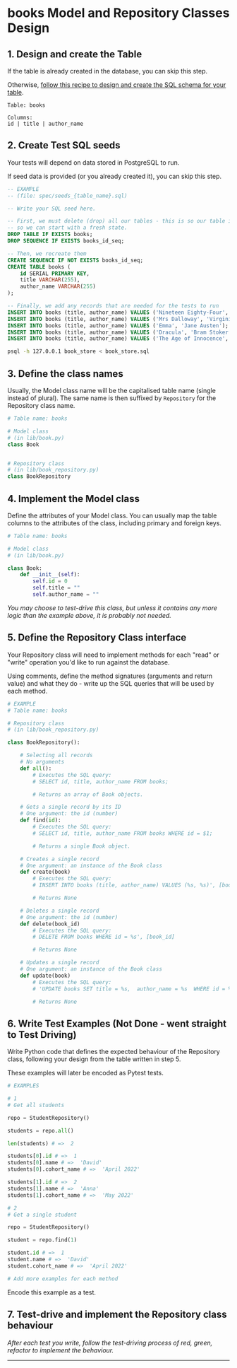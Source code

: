 # books Model and Repository Classes Design

## 1. Design and create the Table

If the table is already created in the database, you can skip this step.

Otherwise, [follow this recipe to design and create the SQL schema for your table](./single_table_design_recipe_template.md).


```
Table: books

Columns:
id | title | author_name
```

## 2. Create Test SQL seeds

Your tests will depend on data stored in PostgreSQL to run.

If seed data is provided (or you already created it), you can skip this step.

```sql
-- EXAMPLE
-- (file: spec/seeds_{table_name}.sql)

-- Write your SQL seed here. 

-- First, we must delete (drop) all our tables - this is so our table is emptied between each test run,
-- so we can start with a fresh state.
DROP TABLE IF EXISTS books;
DROP SEQUENCE IF EXISTS books_id_seq;

-- Then, we recreate them
CREATE SEQUENCE IF NOT EXISTS books_id_seq;
CREATE TABLE books (
    id SERIAL PRIMARY KEY,
    title VARCHAR(255),
    author_name VARCHAR(255)
);

-- Finally, we add any records that are needed for the tests to run
INSERT INTO books (title, author_name) VALUES ('Nineteen Eighty-Four', 'George Orwell');
INSERT INTO books (title, author_name) VALUES ('Mrs Dalloway', 'Virginia Woolf');
INSERT INTO books (title, author_name) VALUES ('Emma', 'Jane Austen');
INSERT INTO books (title, author_name) VALUES ('Dracula', 'Bram Stoker');
INSERT INTO books (title, author_name) VALUES ('The Age of Innocence', 'Edith Wharton');
```


```bash
psql -h 127.0.0.1 book_store < book_store.sql
```

## 3. Define the class names

Usually, the Model class name will be the capitalised table name (single instead of plural). The same name is then suffixed by `Repository` for the Repository class name.

```python
# Table name: books

# Model class
# (in lib/book.py)
class Book


# Repository class
# (in lib/book_repository.py)
class BookRepository
```

## 4. Implement the Model class

Define the attributes of your Model class. You can usually map the table columns to the attributes of the class, including primary and foreign keys.

```python
# Table name: books

# Model class
# (in lib/book.py)

class Book:
    def __init__(self):
        self.id = 0
        self.title = ""
        self.author_name = ""
```

*You may choose to test-drive this class, but unless it contains any more logic than the example above, it is probably not needed.*

## 5. Define the Repository Class interface

Your Repository class will need to implement methods for each "read" or "write" operation you'd like to run against the database.

Using comments, define the method signatures (arguments and return value) and what they do - write up the SQL queries that will be used by each method.

```python
# EXAMPLE
# Table name: books

# Repository class
# (in lib/book_repository.py)

class BookRepository():

    # Selecting all records
    # No arguments
    def all():
        # Executes the SQL query:
        # SELECT id, title, author_name FROM books;

        # Returns an array of Book objects.

    # Gets a single record by its ID
    # One argument: the id (number)
    def find(id):
        # Executes the SQL query:
        # SELECT id, title, author_name FROM books WHERE id = $1;

        # Returns a single Book object.

    # Creates a single record 
    # One argument: an instance of the Book class
    def create(book)
        # Executes the SQL query:
        # INSERT INTO books (title, author_name) VALUES (%s, %s)', [book.title, book.author_name]

        # Returns None

    # Deletes a single record 
    # One argument: the id (number)
    def delete(book_id)
        # Executes the SQL query:
        # DELETE FROM books WHERE id = %s', [book_id]

        # Returns None

    # Updates a single record 
    # One argument: an instance of the Book class
    def update(book)
        # Executes the SQL query:
        # 'UPDATE books SET title = %s,  author_name = %s  WHERE id = %s', [book.title, book.author_name, book.id]

        # Returns None
```

## 6. Write Test Examples (Not Done - went straight to Test Driving)

Write Python code that defines the expected behaviour of the Repository class, following your design from the table written in step 5.

These examples will later be encoded as Pytest tests.

```python
# EXAMPLES

# 1
# Get all students

repo = StudentRepository()

students = repo.all()

len(students) # =>  2

students[0].id # =>  1
students[0].name # =>  'David'
students[0].cohort_name # =>  'April 2022'

students[1].id # =>  2
students[1].name # =>  'Anna'
students[1].cohort_name # =>  'May 2022'

# 2
# Get a single student

repo = StudentRepository()

student = repo.find(1)

student.id # =>  1
student.name # =>  'David'
student.cohort_name # =>  'April 2022'

# Add more examples for each method
```

Encode this example as a test.


## 7. Test-drive and implement the Repository class behaviour

_After each test you write, follow the test-driving process of red, green, refactor to implement the behaviour._

---
